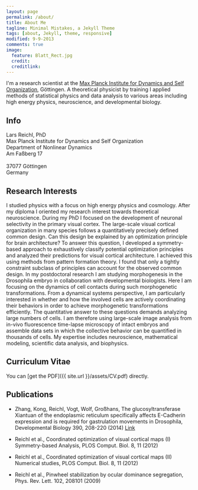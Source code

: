 ```yaml
---
layout: page
permalink: /about/
title: About Me
tagline: Minimal Mistakes, a Jekyll Theme
tags: [about, Jekyll, theme, responsive]
modified: 9-9-2013
comments: true
image:
  feature: Blatt_Rect.jpg
  credit: 
  creditlink: 
---
```


I'm a research scientist at the [Max Planck Institute for Dynamics and Self Organization](http://www.ds.mpg.de), Göttingen.
A theoretical physicist by training I applied methods of statistical physics and data analysis to various areas including 
high energy physics, neuroscience, and developmental biology.



## Info

Lars Reichl, PhD <br> 
Max Planck Institute for Dynamics and Self Organization <br>
Department of Nonlinear Dynamics <br>
Am Faßberg 17 <br>  
37077 Göttingen<br>
Germany




## Research Interests
I studied physics with a focus on high energy physics and cosmology.
After my diploma I oriented my research interest towards theoretical neuroscience.
During my PhD I focused on the development of neuronal selectivity in the primary visual cortex.
The large-scale visual cortical organization in many species follows a quantitatively precisely defined common design.
Can this design be explained by an optimization principle for brain architecture?
To answer this question, I developed a symmetry-based approach to exhaustively classify potential optimization 
principles and analyzed their predictions for visual cortical architecture.
I achieved this using methods from pattern formation theory.
I found that only a tightly constraint subclass of principles can account for the observed common design.
In my postdoctoral research I am studying morphogenesis in the Drosophila embryo in collaboration with 
developmental biologists.
Here I am focusing on the dynamics of cell contacts during such morphogenetic transformations.
From a dynamical systems perspective, I am particularly interested in 
whether and how the involved cells are actively coordinating their behaviors in order to achieve morphogenetic 
transformations efficiently.
The quantitative answer to these questions demands analyzing large numbers of cells.
I am therefore using large-scale image analysis from in-vivo fluorescence time-lapse microscopy of intact embryos 
and assemble data sets in which the collective behavior can be quantified in thousands of cells.
My expertise includes neuroscience, mathematical modeling, scientific data analysis, and biophysics.

## Curriculum Vitae
You can [get the PDF]({{ site.url }}/assets/CV.pdf) directly.


## Publications

* Zhang, Kong, Reichl, Vogt, Wolf, Großhans, 
The glucosyltransferase Xiantuan of the endoplasmic reticulum specifically affects E-Cadherin expression and 
is required for gastrulation movements in Drosophila, Developmental Biology 390, 208-220 (2014)
[Link](http://www.sciencedirect.com/science/article/pii/S0012160614001420)

* Reichl et al., Coordinated optimization of visual cortical maps (I) Symmetry-based Analysis, PLOS Comput. Biol. 8, 11 (2012)

* Reichl et al., Coordinated optimization of visual cortical maps (II) Numerical studies, PLOS Comput. Biol. 8, 11 (2012)

* Reichl et al., Pinwheel stabilization by ocular dominance segregation, Phys. Rev. Lett. 102, 208101 (2009)

